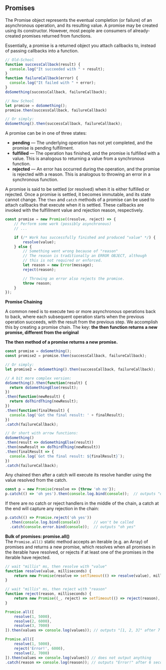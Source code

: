 ##  Promises
The Promise object represents the eventual completion (or failure) of an asynchronous operation, and its resulting value. A promise may be created using its constructor. However, most people are consumers of already-created promises returned from functions.

Essentially, a promise is a returned object you attach callbacks to, instead of passing callbacks into a function.

```js
// Old-School
function successCallback(result) {
  console.log("It succeeded with " + result);
}
function failureCallback(error) {
  console.log("It failed with " + error);
}
doSomething(successCallback, failureCallback);

// New School
let promise = doSomething();
promise.then(successCallback, failureCallback)

// Or simply:
doSomething().then(successCallback, failureCallback);
```

A promise can be in one of three states:
- **pending** — The underlying operation has not yet completed, and the promise is pending fulfillment.
- **fulfilled** — The operation has finished, and the promise is fulfilled with a value. This is analogous to returning a value from a synchronous function.
- **rejected** — An error has occurred during the operation, and the promise is rejected with a reason. This is analogous to throwing an error in a synchronous function.

A promise is said to be settled (or resolved) when it is either fulfilled or rejected. Once a promise is settled, it becomes immutable, and its state cannot change. The `then` and `catch` methods of a promise can be used to attach callbacks that execute when it is settled. These callbacks are invoked with the fulfillment value and rejection reason, respectively.

```js
const promise = new Promise((resolve, reject) => {
    // Perform some work (possibly asynchronous)
    // ...

    if (/* Work has successfully finished and produced "value" */) {
        resolve(value);
    } else {
        // Something went wrong because of "reason"
        // The reason is traditionally an ERROR OBJECT, although
        // this is not required or enforced.
        let reason = new Error(message);
        reject(reason);

        // Throwing an error also rejects the promise.
        throw reason;
    }
});
```

**Promise Chaining**

A common need is to execute two or more asynchronous operations back to back, where each subsequent operation starts when the previous operation succeeds, with the result from the previous step. We accomplish this by creating a promise chain. The key: **the then function returns a new promise, different from the original**


**The then method of a promise returns a new promise.**

```js
const promise = doSomething();
const promise2 = promise.then(successCallback, failureCallback);

// Or simply:
let promise2 = doSomething().then(successCallback, failureCallback);

// A bit more complex version:
doSomething().then(function(result) {
  return doSomethingElse(result);
})
.then(function(newResult) {
  return doThirdThing(newResult);
})
.then(function(finalResult) {
  console.log('Got the final result: ' + finalResult);
})
.catch(failureCallback);

// Or short with arrow functions:
doSomething()
.then(result => doSomethingElse(result))
.then(newResult => doThirdThing(newResult))
.then(finalResult => {
  console.log(`Got the final result: ${finalResult}`);
})
.catch(failureCallback);
```
Any chained then after a catch will execute its resolve handler using the value resolved from the catch.
```js
const p = new Promise(resolve => {throw 'oh no'});
p.catch(() => 'oh yes').then(console.log.bind(console));  // outputs "oh yes"
```
If there are no catch or reject handlers in the middle of the chain, a catch at the end will capture any rejection in the chain:
```js
p.catch(() => Promise.reject('oh yes'))
  .then(console.log.bind(console))      // won't be called
  .catch(console.error.bind(console));  // outputs "oh yes"
```

**Bulk of promises: promise.all()**  
The `Promise.all()` static method accepts an iterable (e.g. an Array) of promises and returns a new promise, which resolves when all promises in the iterable have resolved, or rejects if at least one of the promises in the iterable have rejected.
```js
// wait "millis" ms, then resolve with "value"
function resolve(value, milliseconds) {
    return new Promise(resolve => setTimeout(() => resolve(value), milliseconds));
}

// wait "millis" ms, then reject with "reason"
function reject(reason, milliseconds) {
    return new Promise((_, reject) => setTimeout(() => reject(reason), milliseconds));
}

Promise.all([
    resolve(1, 5000),
    resolve(2, 6000),
    resolve(3, 7000)    
]).then(values => console.log(values)); // outputs "[1, 2, 3]" after 7 seconds.

Promise.all([
    resolve(1, 5000),
    reject('Error!', 6000),
    resolve(2, 7000)
]).then(values => console.log(values)) // does not output anything
.catch(reason => console.log(reason)); // outputs "Error!" after 6 seconds.
```

